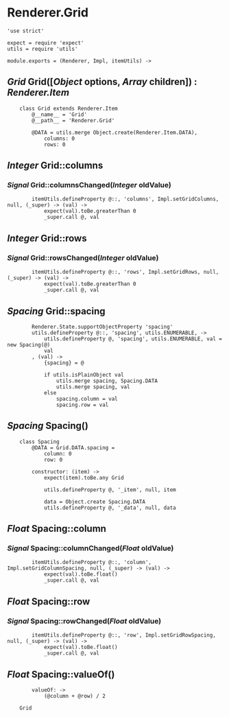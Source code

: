 Renderer.Grid
=============

	'use strict'

	expect = require 'expect'
	utils = require 'utils'

	module.exports = (Renderer, Impl, itemUtils) ->

*Grid* Grid([*Object* options, *Array* children]) : *Renderer.Item*
-------------------------------------------------------------------

		class Grid extends Renderer.Item
			@__name__ = 'Grid'
			@__path__ = 'Renderer.Grid'

			@DATA = utils.merge Object.create(Renderer.Item.DATA),
				columns: 0
				rows: 0

*Integer* Grid::columns
-----------------------

### *Signal* Grid::columnsChanged(*Integer* oldValue)

			itemUtils.defineProperty @::, 'columns', Impl.setGridColumns, null, (_super) -> (val) ->
				expect(val).toBe.greaterThan 0
				_super.call @, val

*Integer* Grid::rows
--------------------

### *Signal* Grid::rowsChanged(*Integer* oldValue)

			itemUtils.defineProperty @::, 'rows', Impl.setGridRows, null, (_super) -> (val) ->
				expect(val).toBe.greaterThan 0
				_super.call @, val

*Spacing* Grid::spacing
-----------------------

			Renderer.State.supportObjectProperty 'spacing'
			utils.defineProperty @::, 'spacing', utils.ENUMERABLE, ->
				utils.defineProperty @, 'spacing', utils.ENUMERABLE, val = new Spacing(@)
				val
			, (val) ->
				{spacing} = @

				if utils.isPlainObject val
					utils.merge spacing, Spacing.DATA
					utils.merge spacing, val
				else
					spacing.column = val
					spacing.row = val

*Spacing* Spacing()
-------------------

		class Spacing
			@DATA = Grid.DATA.spacing =
				column: 0
				row: 0

			constructor: (item) ->
				expect(item).toBe.any Grid

				utils.defineProperty @, '_item', null, item

				data = Object.create Spacing.DATA
				utils.defineProperty @, '_data', null, data

*Float* Spacing::column
-----------------------

### *Signal* Spacing::columnChanged(*Float* oldValue)

			itemUtils.defineProperty @::, 'column', Impl.setGridColumnSpacing, null, (_super) -> (val) ->
				expect(val).toBe.float()
				_super.call @, val

*Float* Spacing::row
--------------------

### *Signal* Spacing::rowChanged(*Float* oldValue)

			itemUtils.defineProperty @::, 'row', Impl.setGridRowSpacing, null, (_super) -> (val) ->
				expect(val).toBe.float()
				_super.call @, val

*Float* Spacing::valueOf()
--------------------------

			valueOf: ->
				(@column + @row) / 2

		Grid
